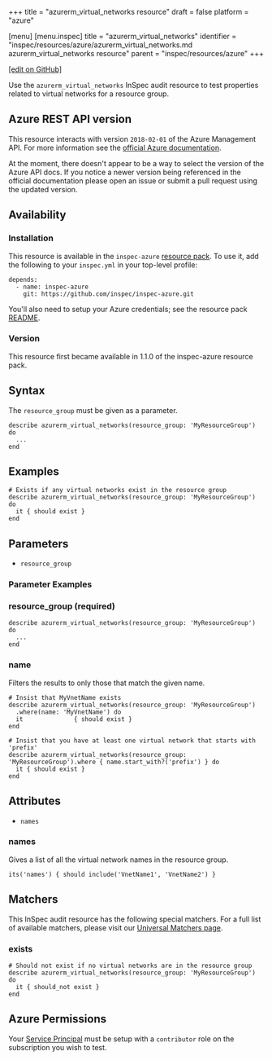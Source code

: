 +++
title = "azurerm_virtual_networks resource"
draft = false
platform = "azure"

[menu]
  [menu.inspec]
    title = "azurerm_virtual_networks"
    identifier = "inspec/resources/azure/azurerm_virtual_networks.md azurerm_virtual_networks resource"
    parent = "inspec/resources/azure"
+++

[\[edit on GitHub\]](https://github.com/inspec/inspec-azure/blob/master/docs/resources/azurerm_virtual_networks.md)

Use the `azurerm_virtual_networks` InSpec audit resource to test properties related to
virtual networks for a resource group.

## Azure REST API version

This resource interacts with version `2018-02-01` of the Azure
Management API. For more information see the [official Azure documentation](https://docs.microsoft.com/en-us/rest/api/virtualnetwork/virtualnetworks/list).

At the moment, there doesn't appear to be a way to select the version of the
Azure API docs. If you notice a newer version being referenced in the official
documentation please open an issue or submit a pull request using the updated
version.

## Availability

### Installation

This resource is available in the `inspec-azure` [resource
pack](/inspec/glossary/#resource-pack). To use it, add the
following to your `inspec.yml` in your top-level profile:

    depends:
      - name: inspec-azure
        git: https://github.com/inspec/inspec-azure.git

You'll also need to setup your Azure credentials; see the resource pack
[README](https://github.com/inspec/inspec-azure#inspec-for-azure).

### Version

This resource first became available in 1.1.0 of the inspec-azure resource pack.

## Syntax

The `resource_group` must be given as a parameter.

    describe azurerm_virtual_networks(resource_group: 'MyResourceGroup') do
      ...
    end

## Examples

    # Exists if any virtual networks exist in the resource group
    describe azurerm_virtual_networks(resource_group: 'MyResourceGroup') do
      it { should exist }
    end

## Parameters

- `resource_group`

### Parameter Examples

### resource_group (required)

    describe azurerm_virtual_networks(resource_group: 'MyResourceGroup') do
      ...
    end

### name

Filters the results to only those that match the given name.

    # Insist that MyVnetName exists
    describe azurerm_virtual_networks(resource_group: 'MyResourceGroup')
      .where(name: 'MyVnetName') do
      it              { should exist }
    end

    # Insist that you have at least one virtual network that starts with 'prefix'
    describe azurerm_virtual_networks(resource_group: 'MyResourceGroup').where { name.start_with?('prefix') } do
      it { should exist }
    end

## Attributes

- `names`

### names

Gives a list of all the virtual network names in the resource group.

    its('names') { should include('VnetName1', 'VnetName2') }

## Matchers

This InSpec audit resource has the following special matchers. For a full list of
available matchers, please visit our [Universal Matchers
page](/inspec/matchers/).

### exists

    # Should not exist if no virtual networks are in the resource group
    describe azurerm_virtual_networks(resource_group: 'MyResourceGroup') do
      it { should_not exist }
    end

## Azure Permissions

Your [Service
Principal](https://docs.microsoft.com/en-us/azure/azure-resource-manager/resource-group-create-service-principal-portal)
must be setup with a `contributor` role on the subscription you wish to test.
